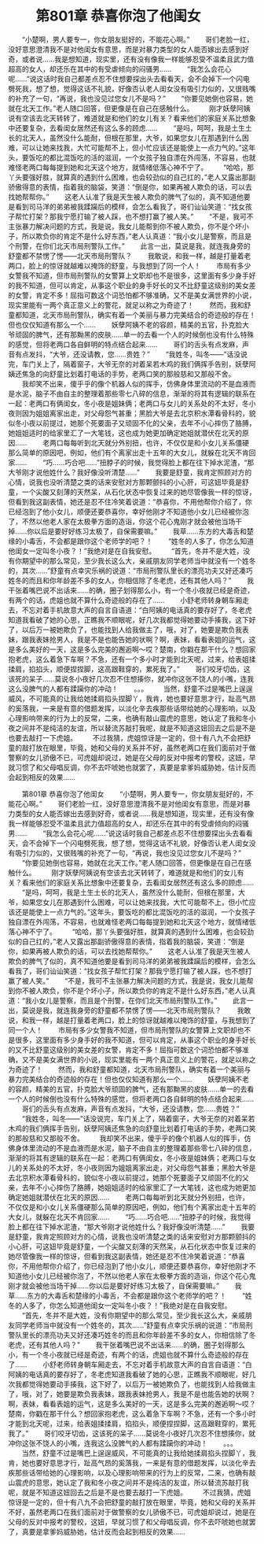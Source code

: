 # 　　第801章 恭喜你泡了他闺女
　　“小楚啊，男人要专一，你女朋友挺好的，不能花心啊。”
　　哥们老脸一红，没好意思澄清我不是对他闺女有意思，而是对暴力类型的女人能否嫁出去感到好奇，或者说……我是想知道，现实里，还有没有像我一样能够忍受不温柔且武力值超高的女人，却还乐在其中的有受虐倾向的闷骚男……
　　“我怎么会花心呢……”说这话时我自己都差点忍不住想要探出头去看看天，会不会掉下一个闪电劈死我，想了想，觉得这话不礼貌，好像否认老人闺女没有吸引力似的，又很贱嘴的补充了一句，“再说，我也没见过您女儿不是吗？”
　　“你要见她倒也容易，她就在北天工作。”老人随口回答，但更像是在自己在感触什么。
　　刚才妖孽阿姨说有空该去北天转转了，难道就是和他们的女儿有关？看来他们的家庭关系比想象中还要复杂，去看闺女居然还有这么多的顾虑……
　　“是吗，呵呵，我是土生土长的北天人，虽然没什么能耐，但根在那里，大爷，如果您女儿在那遇到什么困难，可以让她来找我，大忙可能帮不上，但小忙应该还是能使上一点力气的。”这年头，要饭吃的都比混饭吃的活的滋润，一个女孩子独自漂在外闯荡，不容易，也就难怪老两口每每提到她和北天这个地方，就情绪低落心神不宁了。
　　“哈哈，那丫头要强好胜，就算真的遇到什么困难，也会较劲似的自己扛的，”老人又露出那副骄傲得意的表情，指着我的脑袋，笑道：“倒是你，如果再被人欺负的话，可以去找她帮帮你。”
　　这老人认准了我是天生被人欺负的脾气了似的，真不知道他要是看到司马洋的弟弟被我蹂躏后的模样，会怎么看我了，哥们讪讪笑道：“找女孩子帮忙打架？那我宁愿打输了被人踩，也不想打赢了被人笑。”
　　“不是，我可不主张暴力解决问题的方式，我是说，我女儿能帮到你不被人欺负，你不是个坏小子，所以欺负你的肯定不是什么好东西，”老人认真道：“我小女儿是警察，而且是个刑警，在你们北天市局刑警队工作。”
　　此言一出，莫说是我，就连我身旁的舒童都不禁愣了愣——北天市局刑警队？
　　我敢说，和我一样，越是打量着老两口，脸上的惊讶就越难以掩饰的舒童，与我想到了同一个人！
　　市局有多少女警我不知道，但市局刑警队的女警算上文职却也不是很多，这里面有多少身手好的我不知道，但可以肯定，从事这个职业的身手好长的又不比舒童这级别的美女差的女警，肯定不多！屈指可数这个词恐怕都不够准确，又不是美女满世界的小说，现实里能有一两个真正意义上的警花，就足以称之为奇迹了！
　　然而，我和舒童都知道，北天市局刑警队，确实有着一个美丽与暴力完美结合的奇迹般的存在！但也仅仅知道有那么一个……
　　妖孽阿姨不老的容颜，精美的五官，扑克脸大爷顽固的脾气，还有那黝黑的皮肤……单一的去看一个人的时候倒也没有什么特殊的感觉，但将老两口各自鲜明的特点结合起来……
　　哥们的舌头有点发麻，声音有点发抖，“大爷，还没请教，您……贵姓？”
　　“我姓冬，叫冬——”话没说完，车门关上了，隔着窗子，大爷无奈的对着呆若木鸡的我们俩挥手告别，妖孽阿姨还焦急的向舒童比划着打电话的手势，老两口笑的那般慈和又那般不舍。
　　我却笑不出来，傻乎乎的像个机器人似的挥手，仿佛身体里流动的不是血液而是水泥，脑子不由自主的整理着那些零七八碎的信息，渐渐的将其有逻辑的联系在一起：老两口有俩闺女，冬小夜是姐妹俩；老两口与女儿的关系处的不太好，冬小夜则因为姐姐离家出走，对父母怨气甚重；黑脸大爷是去北京积水潭看骨科的，貌似冬小夜以前提过，她那个死要面子又顽固不化的父亲，去年不小心摔伤了胳膊，她姐姐适时的给家里汇了一大笔钱，这也成为她更加确定她姐就潜伏在北天的原因……
　　老两口每每听到北天就分外别扭，也许，不仅仅是和小女儿关系僵硬那么简单的原因吧，例如，他们有个离家出走十五年的大女儿，就躲在北天不肯回家……
　　“巧……巧合吧……”扭脖子的时候，我觉得脸上都在往下掉水泥渣，“那大爷刚才说他姓什么？我好像没听清楚……”
　　我要是舒童，我肯定照顾对方的心情，说我也没听清楚之类的话来安慰对方那颗颤抖的小心肝，可这妞毕竟是舒童，一个尖酸又刻薄的天然呆，从石化状态中恢复过来的她尽管像我一样的惊讶，但看到我这副表情，她还是忍不住冷笑着说道：“恭喜你，不用他帮你介绍了，你已经泡到了他小女儿，顺便还要恭喜你，幸好他刚才不知道他小女儿已经被你泡了，不然以他老人家在太极拳方面的造诣，你这个花心鬼刚才就会被他当场干掉……你以后是要好好练习太极了，自保需要嘛。”
　　我草……东方的大毒舌和楚缘的小毒舌，不会都是跟你这个老师学的吧？！
　　“姓冬的人多了，你怎么知道他闺女一定叫冬小夜？！”我绝对是在自我安慰。
　　“首先，冬并不是大姓，没有你期望中的那么常见，至少我长这么大，亲戚朋友同学老师当中就没有一个姓冬的，其次……”舒童有点幸灾乐祸的说道：“市局刑警队里长的漂亮功夫又好还凑巧姓冬的而且和你年龄差不多的女人，你相信除了冬老虎，还有其他人吗？”
　　我干张着嘴巴说不出话来……的确，圈子划得那么小，有一个冬小夜就已经是奇迹，有两个的话，虎姐也就不算什么奇迹般的存在了……
　　小舒老师转身朝车厢走去，不忘对着手机故意大声的自言自语道：“白阿姨的电话真的要存好了，冬老虎知道我看破了她的心思，正瞧我不顺眼呢，好几次我都觉得她要动手揍我，这下好了，以后万一被她欺负了，也能找到人给我做主了，哦，对了，她要是欺负我表妹，跟我表妹抢男人，我是不是也能告她的状啊？啊，表妹，看看表姐的运气，这是多么美好的一天，这是多么完美的邂逅啊～哎？楚南，你戳在那干什么？想回家抱老虎，这么着急下车啊？不急，还有一个多小时才能到北天呢，过来，给表姐揉揉肩，掐掐头，顺便捏捏脚，这高跟鞋穿的，累死我了。”
　　哥们咬牙切齿，这该死的呆子……莫说冬小夜好几次忍不住想揍你，就冲你这张不饶人的小嘴，连我这么没脾气的人都有蹂躏你的冲动！
　　。。。
　　当然，舒童不过是嘴巴上逞逞威风，不可能真的让我给她揉肩掐头捏脚丫，我肯，她也要好意思才行，趾高气昂的奚落我，一来是有意的借题发挥，以淡化辛去疾那些话带给她的心理影响，以及心理影响带来的行为上的反常，二来，也确有敲山震虎的意思，她认定了我和冬小夜之间并不是纯洁的友谊，所以替流苏敲打我呢，就是不知道这妞回去之后是不是也要去敲打一下虎姐。
　　不过我猜，虎姐惊讶是一定的，但十有八九不会把舒童的敲打放在眼里，毕竟，她和父母的关系并不好，虽然老两口在我们面前对于做警察的女儿骄傲不已，可虎姐却说过，她是在父母的反对中报考的警校，这妞，早就习惯了和父母唱反调，你不去吓唬她也就罢了，真要是拿爹妈威胁她，估计反而会起到相反的效果……

　　第801章 恭喜你泡了他闺女
　　“小楚啊，男人要专一，你女朋友挺好的，不能花心啊。”
　　哥们老脸一红，没好意思澄清我不是对他闺女有意思，而是对暴力类型的女人能否嫁出去感到好奇，或者说……我是想知道，现实里，还有没有像我一样能够忍受不温柔且武力值超高的女人，却还乐在其中的有受虐倾向的闷骚男……
　　“我怎么会花心呢……”说这话时我自己都差点忍不住想要探出头去看看天，会不会掉下一个闪电劈死我，想了想，觉得这话不礼貌，好像否认老人闺女没有吸引力似的，又很贱嘴的补充了一句，“再说，我也没见过您女儿不是吗？”
　　“你要见她倒也容易，她就在北天工作。”老人随口回答，但更像是在自己在感触什么。
　　刚才妖孽阿姨说有空该去北天转转了，难道就是和他们的女儿有关？看来他们的家庭关系比想象中还要复杂，去看闺女居然还有这么多的顾虑……
　　“是吗，呵呵，我是土生土长的北天人，虽然没什么能耐，但根在那里，大爷，如果您女儿在那遇到什么困难，可以让她来找我，大忙可能帮不上，但小忙应该还是能使上一点力气的。”这年头，要饭吃的都比混饭吃的活的滋润，一个女孩子独自漂在外闯荡，不容易，也就难怪老两口每每提到她和北天这个地方，就情绪低落心神不宁了。
　　“哈哈，那丫头要强好胜，就算真的遇到什么困难，也会较劲似的自己扛的，”老人又露出那副骄傲得意的表情，指着我的脑袋，笑道：“倒是你，如果再被人欺负的话，可以去找她帮帮你。”
　　这老人认准了我是天生被人欺负的脾气了似的，真不知道他要是看到司马洋的弟弟被我蹂躏后的模样，会怎么看我了，哥们讪讪笑道：“找女孩子帮忙打架？那我宁愿打输了被人踩，也不想打赢了被人笑。”
　　“不是，我可不主张暴力解决问题的方式，我是说，我女儿能帮到你不被人欺负，你不是个坏小子，所以欺负你的肯定不是什么好东西，”老人认真道：“我小女儿是警察，而且是个刑警，在你们北天市局刑警队工作。”
　　此言一出，莫说是我，就连我身旁的舒童都不禁愣了愣——北天市局刑警队？
　　我敢说，和我一样，越是打量着老两口，脸上的惊讶就越难以掩饰的舒童，与我想到了同一个人！
　　市局有多少女警我不知道，但市局刑警队的女警算上文职却也不是很多，这里面有多少身手好的我不知道，但可以肯定，从事这个职业的身手好长的又不比舒童这级别的美女差的女警，肯定不多！屈指可数这个词恐怕都不够准确，又不是美女满世界的小说，现实里能有一两个真正意义上的警花，就足以称之为奇迹了！
　　然而，我和舒童都知道，北天市局刑警队，确实有着一个美丽与暴力完美结合的奇迹般的存在！但也仅仅知道有那么一个……
　　妖孽阿姨不老的容颜，精美的五官，扑克脸大爷顽固的脾气，还有那黝黑的皮肤……单一的去看一个人的时候倒也没有什么特殊的感觉，但将老两口各自鲜明的特点结合起来……
　　哥们的舌头有点发麻，声音有点发抖，“大爷，还没请教，您……贵姓？”
　　“我姓冬，叫冬——”话没说完，车门关上了，隔着窗子，大爷无奈的对着呆若木鸡的我们俩挥手告别，妖孽阿姨还焦急的向舒童比划着打电话的手势，老两口笑的那般慈和又那般不舍。
　　我却笑不出来，傻乎乎的像个机器人似的挥手，仿佛身体里流动的不是血液而是水泥，脑子不由自主的整理着那些零七八碎的信息，渐渐的将其有逻辑的联系在一起：老两口有俩闺女，冬小夜是姐妹俩；老两口与女儿的关系处的不太好，冬小夜则因为姐姐离家出走，对父母怨气甚重；黑脸大爷是去北京积水潭看骨科的，貌似冬小夜以前提过，她那个死要面子又顽固不化的父亲，去年不小心摔伤了胳膊，她姐姐适时的给家里汇了一大笔钱，这也成为她更加确定她姐就潜伏在北天的原因……
　　老两口每每听到北天就分外别扭，也许，不仅仅是和小女儿关系僵硬那么简单的原因吧，例如，他们有个离家出走十五年的大女儿，就躲在北天不肯回家……
　　“巧……巧合吧……”扭脖子的时候，我觉得脸上都在往下掉水泥渣，“那大爷刚才说他姓什么？我好像没听清楚……”
　　我要是舒童，我肯定照顾对方的心情，说我也没听清楚之类的话来安慰对方那颗颤抖的小心肝，可这妞毕竟是舒童，一个尖酸又刻薄的天然呆，从石化状态中恢复过来的她尽管像我一样的惊讶，但看到我这副表情，她还是忍不住冷笑着说道：“恭喜你，不用他帮你介绍了，你已经泡到了他小女儿，顺便还要恭喜你，幸好他刚才不知道他小女儿已经被你泡了，不然以他老人家在太极拳方面的造诣，你这个花心鬼刚才就会被他当场干掉……你以后是要好好练习太极了，自保需要嘛。”
　　我草……东方的大毒舌和楚缘的小毒舌，不会都是跟你这个老师学的吧？！
　　“姓冬的人多了，你怎么知道他闺女一定叫冬小夜？！”我绝对是在自我安慰。
　　“首先，冬并不是大姓，没有你期望中的那么常见，至少我长这么大，亲戚朋友同学老师当中就没有一个姓冬的，其次……”舒童有点幸灾乐祸的说道：“市局刑警队里长的漂亮功夫又好还凑巧姓冬的而且和你年龄差不多的女人，你相信除了冬老虎，还有其他人吗？”
　　我干张着嘴巴说不出话来……的确，圈子划得那么小，有一个冬小夜就已经是奇迹，有两个的话，虎姐也就不算什么奇迹般的存在了……
　　小舒老师转身朝车厢走去，不忘对着手机故意大声的自言自语道：“白阿姨的电话真的要存好了，冬老虎知道我看破了她的心思，正瞧我不顺眼呢，好几次我都觉得她要动手揍我，这下好了，以后万一被她欺负了，也能找到人给我做主了，哦，对了，她要是欺负我表妹，跟我表妹抢男人，我是不是也能告她的状啊？啊，表妹，看看表姐的运气，这是多么美好的一天，这是多么完美的邂逅啊～哎？楚南，你戳在那干什么？想回家抱老虎，这么着急下车啊？不急，还有一个多小时才能到北天呢，过来，给表姐揉揉肩，掐掐头，顺便捏捏脚，这高跟鞋穿的，累死我了。”
　　哥们咬牙切齿，这该死的呆子……莫说冬小夜好几次忍不住想揍你，就冲你这张不饶人的小嘴，连我这么没脾气的人都有蹂躏你的冲动！
　　。。。
　　当然，舒童不过是嘴巴上逞逞威风，不可能真的让我给她揉肩掐头捏脚丫，我肯，她也要好意思才行，趾高气昂的奚落我，一来是有意的借题发挥，以淡化辛去疾那些话带给她的心理影响，以及心理影响带来的行为上的反常，二来，也确有敲山震虎的意思，她认定了我和冬小夜之间并不是纯洁的友谊，所以替流苏敲打我呢，就是不知道这妞回去之后是不是也要去敲打一下虎姐。
　　不过我猜，虎姐惊讶是一定的，但十有八九不会把舒童的敲打放在眼里，毕竟，她和父母的关系并不好，虽然老两口在我们面前对于做警察的女儿骄傲不已，可虎姐却说过，她是在父母的反对中报考的警校，这妞，早就习惯了和父母唱反调，你不去吓唬她也就罢了，真要是拿爹妈威胁她，估计反而会起到相反的效果……
